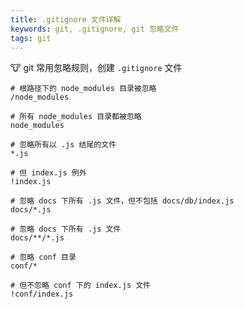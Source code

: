 ```yaml
---
title: .gitignore 文件详解
keywords: git, .gitignore, git 忽略文件
tags: git
---
```


:cow: git 常用忽略规则，创建 `.gitignore` 文件
<!--more-->

```shell
# 根路径下的 node_modules 目录被忽略
/node_modules

# 所有 node_modules 目录都被忽略
node_modules

# 忽略所有以 .js 结尾的文件
*.js

# 但 index.js 例外
!index.js

# 忽略 docs 下所有 .js 文件，但不包括 docs/db/index.js
docs/*.js

# 忽略 docs 下所有 .js 文件
docs/**/*.js

# 忽略 conf 目录
conf/*

# 但不忽略 conf 下的 index.js 文件
!conf/index.js
```